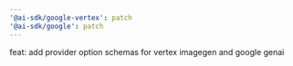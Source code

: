 ```yaml
---
'@ai-sdk/google-vertex': patch
'@ai-sdk/google': patch
---
```


feat: add provider option schemas for vertex imagegen and google genai
